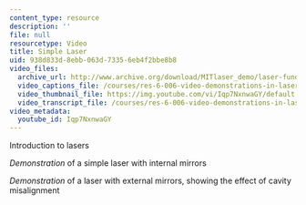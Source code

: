 ```yaml
---
content_type: resource
description: ''
file: null
resourcetype: Video
title: Simple Laser
uid: 938d833d-8ebb-063d-7335-6eb4f2bbe8b8
video_files:
  archive_url: http://www.archive.org/download/MITlaser_demo/laser-fund-demo-1_300k.mp4
  video_captions_file: /courses/res-6-006-video-demonstrations-in-lasers-and-optics-spring-2008/321df8f5c6c75fd88dfa5d4c1cf888da_Iqp7NxnwaGY.vtt
  video_thumbnail_file: https://img.youtube.com/vi/Iqp7NxnwaGY/default.jpg
  video_transcript_file: /courses/res-6-006-video-demonstrations-in-lasers-and-optics-spring-2008/37b4c2aa5a6e3e0c119688024ce90ce5_Iqp7NxnwaGY.pdf
video_metadata:
  youtube_id: Iqp7NxnwaGY
---
```


Introduction to lasers

_Demonstration_ of a simple laser with internal mirrors

_Demonstration_ of a laser with external mirrors, showing the effect of cavity misalignment